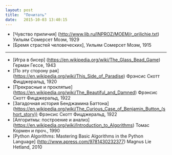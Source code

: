 ```yaml
---
layout: post
title:  "Почитать"
date:   2015-10-03 13:40:15
---
```


- [Чувство приличия] (http://www.lib.ru/INPROZ/MOEM/r_prilichie.txt) Уильям Сомерсет Моэм, 1929
- [Бремя страстей человеческих], Уильям Сомерсет Моэм, 1915

***

- [Игра в бисер] (https://en.wikipedia.org/wiki/The_Glass_Bead_Game) Герман Гессе, 1943
- [По эту сторону рая] (https://en.wikipedia.org/wiki/This_Side_of_Paradise) Фрэнсис Скотт Фицджеральд, 1920
- [Прекрасные и проклятые] (https://en.wikipedia.org/wiki/The_Beautiful_and_Damned) Фрэнсис Скотт Фицджеральд, 1922
- [Загадочная история Бенджамина Баттона] (https://en.wikipedia.org/wiki/The_Curious_Case_of_Benjamin_Button_(short_story)) Фрэнсис Скотт Фицджеральд, 1922
- [Алгоритмы: построение и анализ] (https://en.wikipedia.org/wiki/Introduction_to_Algorithms) Томас Кормен и проч., 1990
- [Python Algorithms: Mastering Basic Algorithms in the Python Language] (http://www.apress.com/9781430232377) Magnus Lie Hetland, 2010
